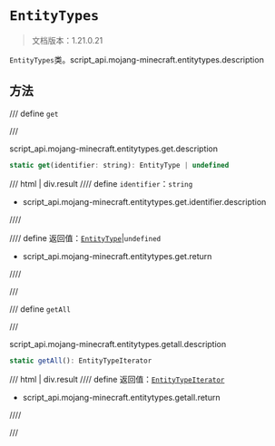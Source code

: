 # `EntityTypes`

> 文档版本：1.21.0.21

`EntityTypes`类。script_api.mojang-minecraft.entitytypes.description

## 方法

/// define
`get`


///

script_api.mojang-minecraft.entitytypes.get.description

```js
static get(identifier: string): EntityType | undefined
```

/// html | div.result
//// define
`identifier`：`string`

- script_api.mojang-minecraft.entitytypes.get.identifier.description


////

//// define
返回值：[`EntityType`](./entitytype.md)|`undefined`

- script_api.mojang-minecraft.entitytypes.get.return


////

///


/// define
`getAll`


///

script_api.mojang-minecraft.entitytypes.getall.description

```js
static getAll(): EntityTypeIterator
```

/// html | div.result
//// define
返回值：[`EntityTypeIterator`](./entitytypeiterator.md)

- script_api.mojang-minecraft.entitytypes.getall.return


////

///

